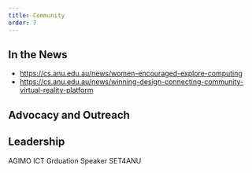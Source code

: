 ```yaml
---
title: Community
order: 7
---
```

## In the News
* https://cs.anu.edu.au/news/women-encouraged-explore-computing
* https://cs.anu.edu.au/news/winning-design-connecting-community-virtual-reality-platform

## Advocacy and Outreach


## Leadership
AGIMO ICT Grduation Speaker
SET4ANU
